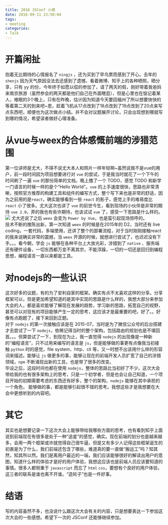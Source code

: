 ```yaml
---
title: 2016 JSConf 小感
date: 2016-09-11 23:50:04
tags:
- meeting
categories: 
- Talk
---
```


# 开篇闲扯
抱着无比期待的心情报名了 `ningjs` ，还为买到了早鸟票而感到了开心。去年的 `shenjs` 因为天气原因没法去还感到了遗憾，看着微博、知乎上的各种晒照，晒分享，只有 yy 的份，今年终于如愿以偿的参加了，请了两天的假，刚好带着我爸妈来南京旅游（虽然参会的两天都是他们自己在外面瞎逛），但是心里也在惦记着某人，难眠的3个晚上，只有在昨晚，估计因为知道今天要回福州了所以想要快快的等着第二天的到来吧~恩，趁着飞机从17点改到了18点改到了19点改到了20点来写点东西吧，顺便也为这次做点小结。并不会对议题展开讨论，只会出现想到哪就写到哪的情况，希望读者做好心理准备。
<!-- more -->
# 从vue与weex的合体感慨前端的涉猎范围
第一位讲师是尤大，不得不说尤大本人和照片一样年轻啊~虽然说我不是vue的用户，前一段时间因为项目想要进行对 `vue` 的尝试，于是我当时就花了一个下午的时间刷了一遍 `vue` 的那份简单的文档，晚上撸了一个 TODO，感觉 TODO 和新学一门语言的时候一样的是个“Hello World”。`vue` 的上手速度很快，思路也非常清晰，按照官方推荐的构建工具和组件的编写方式，整个写下来也是非常的舒适，因为之前用的是`react`，确实能够看到一些 `react` 的影子，感觉上手的难易度比 `react` 小了很多。尤大这次也讲了 `vue` 的前世今生，看到现场的小伙伴是非常的期待 `vue 2.0`，弄的我也有些许期待，也该试试 `vue` 了，感受一下思路是什么样的。  
![](/content/images/2016/09/--.jpg)
尤大还说了之后 `weex` 会变为 `Power by Vue`，也是蛮引起现场惊呼的。  
技术不断的推陈出新，第一次知道 `weex` 的时候是在2015年的 D2，当时还有 live coding，一套代码，多端使用，还讲了整个的部署流程，对于当时刚刚接触react的我来说确实非常的震撼，当 `weex` 开源的时候，就想进行尝试了，也迟迟没有下手。。。看今朝，学会 `js` 能够在各种平台上大放光彩，涉猎到了 `native` 、服务端还有硬件设备，一切东西都万变不离其宗，不能浮躁，一切的一切还是回归到编程思想，编程语言一直以来都是工具。
# 对nodejs的一些认识
这次好多的议题，有的为了安利自家的框架。确实有点不太喜欢这样的分享。分享框架可以，但是更加希望知道的是其中实现的思路是什么样的，我想大部分来参加大会的人，都是喜欢能够了解现在发展的趋势，学习新的思路，拓宽自己的视野，甚至可以对现有的项目能够产生一定的思考，这应该才是最重要的吧，好了。。好像有点跑题了，接下来回到正题。  
对于 `nodejs` 的第一次接触应该是在 2015-07，当时是为了微信公众号的后台搭建才去尝试了一下 `nodejs`，依稀记得当时的整个架构，包括路由的规划也是不堪回首。。。但算尝试了一下，到现在为止，我一直觉得 `nodejs` 的出现像是一种新的“编程语言”，只不过用来编写的语言是 `js`，但是能够做的事更有点像我当初接触 `python` 时的感觉，file system、http、cli 等，又一时想不出该用什么样的形容词来描述。能够让 `js` 做更多的事，能够让现在的前端开发人员扩宽了自己的涉猎领域，`npm` 不断涌现出新的工具，也是带了很多的改变。  
毕设之后，这段时间也都在使用 `nodejs`，整体的思路比当初好了不少。这次大会带给我的也有很多架构上的思考，只是一个初学者，但是也会让自己知道，一个项目开始的初期需要考虑的东西还有好多，整个的架构，`nodejs` 能够在其中承担的一个角色， 能够做的事，都是能够引起很不错的思考。我想这些才是我想要在大会中更想听到的内容吧。
# 其它
其实也是想要记录一下这次大会上能够带给我哪些方面的思考，也有看到知乎上面说到前端现在有很多是处于一种“追星”的感觉，确实。现在前端的划分也是越来越多，会用一两个框架或许就觉得自己很牛逼，但是又有多少人记得这些框架诞生的初衷是为了什么，我们前端还包含了哪些，难道真的要一直做“搬运工”吗？知其然，知其所以然。我们是离用户最近的一端，我们应该能够很好的解读出用户的意图，知道什么样的体验才是好的用户体验，我想这应该也是前端人员应该要知道的事情。很多人都侧重于 `javascript` 而忘了 `html` `css`，要想有个良好的用户体验，这三者的联系是谁也离不开谁。“造轮子”也是一件好事。  
# 结语
写的内容虽然不多，也没说什么跟这次大会有关的内容，只是想要表达一下参加这次大会的一些感想。希望下一次的 JSConf 还能够继续参加。
